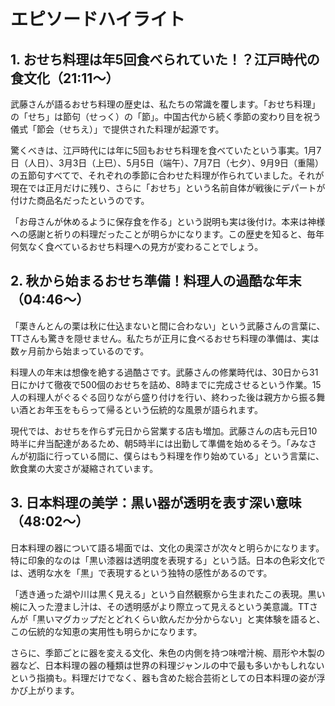 # エピソードハイライト

## 1. おせち料理は年5回食べられていた！？江戸時代の食文化（21:11〜）

武藤さんが語るおせち料理の歴史は、私たちの常識を覆します。「おせち料理」の「せち」は節句（せっく）の「節」。中国古代から続く季節の変わり目を祝う儀式「節会（せちえ）」で提供された料理が起源です。

驚くべきは、江戸時代には年に5回もおせち料理を食べていたという事実。1月7日（人日）、3月3日（上巳）、5月5日（端午）、7月7日（七夕）、9月9日（重陽）の五節句すべてで、それぞれの季節に合わせた料理が作られていました。それが現在では正月だけに残り、さらに「おせち」という名前自体が戦後にデパートが付けた商品名だったというのです。

「お母さんが休めるように保存食を作る」という説明も実は後付け。本来は神様への感謝と祈りの料理だったことが明らかになります。この歴史を知ると、毎年何気なく食べているおせち料理への見方が変わることでしょう。

## 2. 秋から始まるおせち準備！料理人の過酷な年末（04:46〜）

「栗きんとんの栗は秋に仕込まないと間に合わない」という武藤さんの言葉に、TTさんも驚きを隠せません。私たちが正月に食べるおせち料理の準備は、実は数ヶ月前から始まっているのです。

料理人の年末は想像を絶する過酷さです。武藤さんの修業時代は、30日から31日にかけて徹夜で500個のおせちを詰め、8時までに完成させるという作業。15人の料理人がぐるぐる回りながら盛り付けを行い、終わった後は親方から振る舞い酒とお年玉をもらって帰るという伝統的な風景が語られます。

現代では、おせちを作らず元日から営業する店も増加。武藤さんの店も元日10時半に弁当配達があるため、朝5時半には出勤して準備を始めるそう。「みなさんが初詣に行っている間に、僕らはもう料理を作り始めている」という言葉に、飲食業の大変さが凝縮されています。

## 3. 日本料理の美学：黒い器が透明を表す深い意味（48:02〜）

日本料理の器について語る場面では、文化の奥深さが次々と明らかになります。特に印象的なのは「黒い漆器は透明度を表現する」という話。日本の色彩文化では、透明な水を「黒」で表現するという独特の感性があるのです。

「透き通った湖や川は黒く見える」という自然観察から生まれたこの表現。黒い椀に入った澄まし汁は、その透明感がより際立って見えるという美意識。TTさんが「黒いマグカップだとどれくらい飲んだか分からない」と実体験を語ると、この伝統的な知恵の実用性も明らかになります。

さらに、季節ごとに器を変える文化、朱色の内側を持つ味噌汁椀、扇形や木製の器など、日本料理の器の種類は世界の料理ジャンルの中で最も多いかもしれないという指摘も。料理だけでなく、器も含めた総合芸術としての日本料理の姿が浮かび上がります。